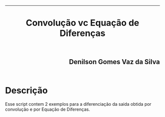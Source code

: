 ﻿***
<h1 align="center" > Convolução vc Equação de Diferenças

<br>
<br>

<h2 align="right" >Denilson Gomes Vaz da Silva<br>
<br>

Descrição
==========

<p>Esse script contem 2 exemplos para a diferenciação da saida obtida por convolução e por Equação de Diferenças.<p/>